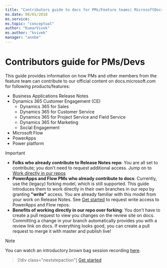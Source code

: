 ```yaml
---
title: "Contributors guide to docs for PMs/Feature teams| MicrosoftDocs"
ms.date: 08/01/2018
ms.service: 
ms.topic: "conceptual"
author: "KumarVivek"
ms.author: "kvivek"
manager: "annbe"
---
```


# Contributors guide for PMs/Devs

This guide provides information on how PMs and other members from the feature
team can contribute to our official content on docs.microsoft.com for following products/features:

- Business Applications Release Notes
- Dynamics 365 Customer Engagement (CE)
    - Dynamics 365 for Sales
    - Dynamics 365 for Customer Service
    - Dynamics 365 for Project Service and Field Service
    - Dynamics 365 for Marketing
    - Social Engagement
- Microsoft Flow
- PowerApps
- Power platform

> [!IMPORTANT]
> - **Folks who already contribute to Release Notes repo**: You are all set to contribute; you don't need to request additional access. Jump on to [Work directly in our repos](work-repos.md)
> - **PowerApps and Flow PMs who already contribute to docs**: Currently, use the (legacy) forking model, which is still supported. This guide introduces them to work directly in their own branches in our repo by granting **"write"** access. You are already familiar with this model from your work on Release Notes. See [Get started](get-started.md) to request write access to PowerApps and Flow repos.
> - **Benefits of working directly in our repo over forking**: You don't have to create a pull request to view you changes on the review site on docs. Committing a change in your branch automatically provides you with a review link on docs. If everything looks good, you can create a pull request to merge it with master and publish live!

> [!NOTE]
> You can watch an introductory brown bag session recording [here](https://microsoft-my.sharepoint.com/:v:/p/kvivek/EUZzYN7D-shMn8fqatI9ZW0BilImrH8cIO5a2NTXPfpHbA?e=Mmc0mL).

> [!div class="nextstepaction"]
> [Get started](get-started.md)

